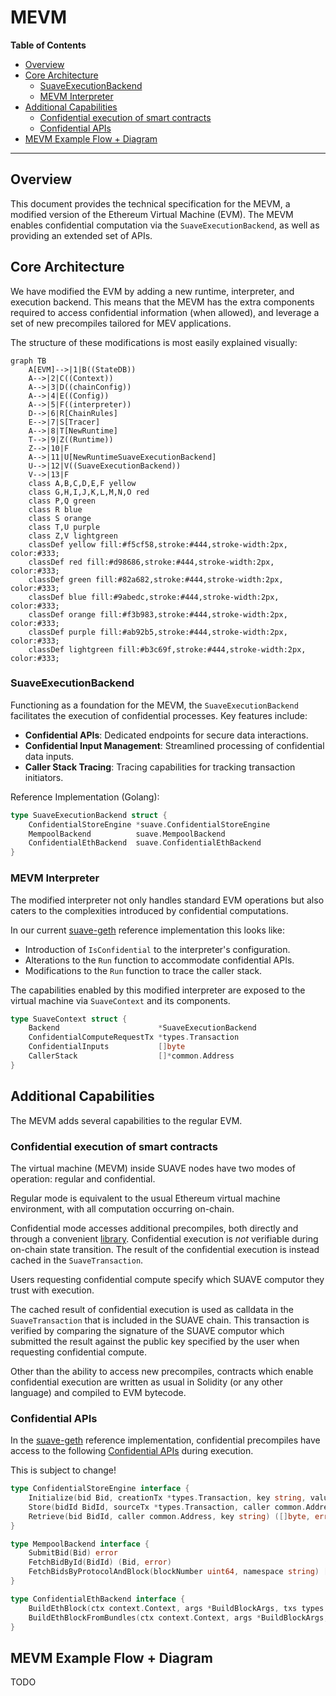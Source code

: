 # MEVM

<div class="hideInDocs">

**Table of Contents**

<!-- TOC depthfrom:2 -->

- [Overview](#overview)
- [Core Architecture](#core-architecture)
    - [SuaveExecutionBackend](#suaveexecutionbackend)
    - [MEVM Interpreter](#mevm-interpreter)
- [Additional Capabilities](#additional-capabilities)
    - [Confidential execution of smart contracts](#confidential-execution-of-smart-contracts)
    - [Confidential APIs](#confidential-apis)
- [MEVM Example Flow + Diagram](#mevm-example-flow--diagram)

<!-- /TOC -->

---

</div>

## Overview

This document provides the technical specification for the MEVM, a modified version of the Ethereum Virtual Machine (EVM). The MEVM enables confidential computation via the `SuaveExecutionBackend`, as well as providing an extended set of APIs.

## Core Architecture

We have modified the EVM by adding a new runtime, interpreter, and execution backend. This means that the MEVM has the extra components required to access confidential information (when allowed), and leverage a set of new precompiles tailored for MEV applications.

The structure of these modifications is most easily explained visually:

```mermaid
graph TB
    A[EVM]-->|1|B((StateDB))
    A-->|2|C((Context))
    A-->|3|D((chainConfig))
    A-->|4|E((Config))
    A-->|5|F((interpreter))
    D-->|6|R[ChainRules]
    E-->|7|S[Tracer]
    A-->|8|T[NewRuntime]
    T-->|9|Z((Runtime))
    Z-->|10|F
    A-->|11|U[NewRuntimeSuaveExecutionBackend]
    U-->|12|V((SuaveExecutionBackend))
    V-->|13|F
    class A,B,C,D,E,F yellow
    class G,H,I,J,K,L,M,N,O red
    class P,Q green
    class R blue
    class S orange
    class T,U purple
    class Z,V lightgreen
    classDef yellow fill:#f5cf58,stroke:#444,stroke-width:2px, color:#333;
    classDef red fill:#d98686,stroke:#444,stroke-width:2px, color:#333;
    classDef green fill:#82a682,stroke:#444,stroke-width:2px, color:#333;
    classDef blue fill:#9abedc,stroke:#444,stroke-width:2px, color:#333;
    classDef orange fill:#f3b983,stroke:#444,stroke-width:2px, color:#333;
    classDef purple fill:#ab92b5,stroke:#444,stroke-width:2px, color:#333;
    classDef lightgreen fill:#b3c69f,stroke:#444,stroke-width:2px, color:#333;
```

### SuaveExecutionBackend

Functioning as a foundation for the MEVM, the `SuaveExecutionBackend` facilitates the execution of confidential processes. Key features include:

- **Confidential APIs**: Dedicated endpoints for secure data interactions.
- **Confidential Input Management**: Streamlined processing of confidential data inputs.
- **Caller Stack Tracing**: Tracing capabilities for tracking transaction initiators.

Reference Implementation (Golang):

```go
type SuaveExecutionBackend struct {
    ConfidentialStoreEngine *suave.ConfidentialStoreEngine
    MempoolBackend          suave.MempoolBackend
    ConfidentialEthBackend  suave.ConfidentialEthBackend
}
```

### MEVM Interpreter

The modified interpreter not only handles standard EVM operations but also caters to the complexities introduced by confidential computations.

In our current [suave-geth](https://github.com/flashbots/suave-geth/) reference implementation this looks like:

- Introduction of `IsConfidential` to the interpreter's configuration.
- Alterations to the `Run` function to accommodate confidential APIs.
- Modifications to the `Run` function to trace the caller stack.

The capabilities enabled by this modified interpreter are exposed to the virtual machine via `SuaveContext` and its components.

```go
type SuaveContext struct {
    Backend                      *SuaveExecutionBackend
    ConfidentialComputeRequestTx *types.Transaction
    ConfidentialInputs           []byte
    CallerStack                  []*common.Address
}

```

## Additional Capabilities

The MEVM adds several capabilities to the regular EVM.

### Confidential execution of smart contracts

The virtual machine (MEVM) inside SUAVE nodes have two modes of operation: regular and confidential.

Regular mode is equivalent to the usual Ethereum virtual machine environment, with all computation occurring on-chain.

Confidential mode accesses additional precompiles, both directly and through a convenient [library](https://github.com/flashbots/suave-geth/blob/main/suave/sol/libraries/Suave.sol). Confidential execution is *not* verifiable during on-chain state transition. The result of the confidential execution is instead cached in the `SuaveTransaction`.

Users requesting confidential compute specify which SUAVE computor they trust with execution.

The cached result of confidential execution is used as calldata in the `SuaveTransaction` that is included in the SUAVE chain. This transaction is verified by comparing the signature of the SUAVE computor which submitted the result against the public key specified by the user when requesting confidential compute.

Other than the ability to access new precompiles, contracts which enable confidential execution are written as usual in Solidity (or any other language) and compiled to EVM bytecode.

### Confidential APIs

In the [suave-geth](https://github.com/flashbots/suave-geth/tree/main) reference implementation, confidential precompiles have access to the following [Confidential APIs](https://github.com/flashbots/suave-geth/tree/main/suave/core/types.go) during execution.

This is subject to change!

```go
type ConfidentialStoreEngine interface {
    Initialize(bid Bid, creationTx *types.Transaction, key string, value []byte) (Bid, error)
    Store(bidId BidId, sourceTx *types.Transaction, caller common.Address, key string, value []byte) (Bid, error)
    Retrieve(bid BidId, caller common.Address, key string) ([]byte, error)
}

type MempoolBackend interface {
    SubmitBid(Bid) error
    FetchBidById(BidId) (Bid, error)
    FetchBidsByProtocolAndBlock(blockNumber uint64, namespace string) []Bid
}

type ConfidentialEthBackend interface {
    BuildEthBlock(ctx context.Context, args *BuildBlockArgs, txs types.Transactions) (*engine.ExecutionPayloadEnvelope, error)
    BuildEthBlockFromBundles(ctx context.Context, args *BuildBlockArgs, bundles []types.SBundle) (*engine.ExecutionPayloadEnvelope, error)
}
```

## MEVM Example Flow + Diagram

TODO
